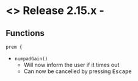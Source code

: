 # <> Release 2.15.x - 

## Functions


`prem {`
- `numpadGain()`
    - Will now inform the user if it times out
    - Can now be cancelled by pressing <kbd>Escape</kbd>